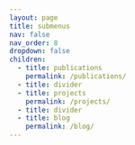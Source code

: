 ```yaml
---
layout: page
title: submenus
nav: false
nav_order: 8
dropdown: false 
children:
  - title: publications
    permalink: /publications/
  - title: divider
  - title: projects
    permalink: /projects/
  - title: divider
  - title: blog
    permalink: /blog/
---
```

